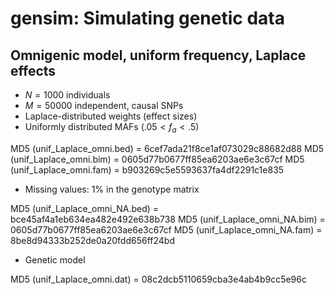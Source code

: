 # gensim: Simulating genetic data

## Omnigenic model, uniform frequency, Laplace effects

* $N = 1000$ individuals
* $M = 50000$ independent, causal SNPs
* Laplace-distributed weights (effect sizes)
* Uniformly distributed MAFs ($.05 < f_a < .5$)

MD5 (unif_Laplace_omni.bed) = 6cef7ada21f8ce1af073029c88682d88
MD5 (unif_Laplace_omni.bim) = 0605d77b0677ff85ea6203ae6e3c67cf
MD5 (unif_Laplace_omni.fam) = b903269c5e5593637fa4df2291c1e835

* Missing values: 1% in the genotype matrix

MD5 (unif_Laplace_omni_NA.bed) = bce45af4a1eb634ea482e492e638b738
MD5 (unif_Laplace_omni_NA.bim) = 0605d77b0677ff85ea6203ae6e3c67cf
MD5 (unif_Laplace_omni_NA.fam) = 8be8d94333b252de0a20fdd656ff24bd

* Genetic model

MD5 (unif_Laplace_omni.dat) = 08c2dcb5110659cba3e4ab4b9cc5e96c
